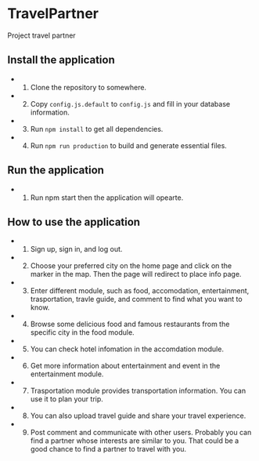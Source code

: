 # TravelPartner
Project travel partner

## Install the application

- 1. Clone the repository to somewhere.
- 2. Copy `config.js.default` to `config.js` and fill in your database information.
- 3. Run `npm install` to get all dependencies.
- 4. Run `npm run production` to build and generate essential files.

## Run the application

- 1. Run npm start then the application will opearte.

## How to use the application

- 1. Sign up, sign in, and log out.
- 2. Choose your preferred city on the home page and click on the marker in the map. Then the page will redirect to place info page.
- 3. Enter different module, such as food, accomodation, entertainment, trasportation, travle guide, and comment to find what you want to know.
- 4. Browse some delicious food and famous restaurants from the specific city in the food module.
- 5. You can check hotel infomation in the accomdation module.
- 6. Get more information about entertainment and event in the entertainment module.
- 7. Trasportation module provides transportation information. You can use it to plan your trip.
- 8. You can also upload travel guide and share your travel experience.
- 9. Post comment and communicate with other users. Probably you can find a partner whose interests are similar to you. That could be a good chance to find a partner to travel with you.
